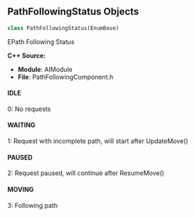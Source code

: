 ## PathFollowingStatus Objects

```python
class PathFollowingStatus(EnumBase)
```

EPath Following Status

**C++ Source:**

- **Module**: AIModule
- **File**: PathFollowingComponent.h

<a id="unreal.PathFollowingStatus.IDLE"></a>

#### IDLE

0: No requests

<a id="unreal.PathFollowingStatus.WAITING"></a>

#### WAITING

1: Request with incomplete path, will start after UpdateMove()

<a id="unreal.PathFollowingStatus.PAUSED"></a>

#### PAUSED

2: Request paused, will continue after ResumeMove()

<a id="unreal.PathFollowingStatus.MOVING"></a>

#### MOVING

3: Following path

<a id="unreal.PathFollowingAction"></a>